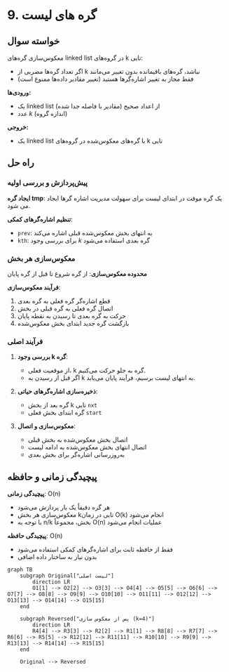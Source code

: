 # 9. گره های لیست

## خواسته سوال
معکوس‌سازی گره‌های linked list در گروه‌های k تایی:

- اگر تعداد گره‌ها مضربی از k نباشد، گره‌های باقیمانده بدون تغییر می‌مانند
- فقط مجاز به تغییر اشاره‌گرها هستید (تغییر مقادیر داده‌ها ممنوع است)

**ورودی‌ها:**
- یک linked list از اعداد صحیح (مقادیر با فاصله جدا شده)
- عدد $k$ (اندازه گروه)

**خروجی:**
- یک linked list با گره‌های معکوس‌شده در گروه‌های k تایی



## راه حل
### پیش‌پردازش و بررسی اولیه
**ایجاد گره tmp**: یک گره موقت در ابتدای لیست برای سهولت مدیریت اشاره گرها ایجاد می شود.

**تنظیم اشاره‌گرهای کمکی**:
  - `prev`: به انتهای بخش معکوس‌شده قبلی اشاره می‌کند
  - `kth`: برای بررسی وجود $k$ گره بعدی استفاده می‌شود

### معکوس‌سازی هر بخش
**محدوده معکوس‌سازی**: از گره شروع تا قبل از گره پایان

**فرآیند معکوس‌سازی**:
  1. قطع اشاره‌گر گره فعلی به گره بعدی
  2. اتصال گره فعلی به گره قبلی در بخش
  3. حرکت به گره بعدی تا رسیدن به نقطه پایان
  4. بازگشت گره جدید ابتدای بخش معکوس‌شده

### فرآیند اصلی
1. **بررسی وجود k گره**:
   - از موقعیت فعلی، k گره به جلو حرکت می‌کنیم.
   - اگر قبل از رسیدن به k به انتهای لیست برسیم، فرآیند پایان می‌یابد.
   
2. **ذخیره‌سازی اشاره‌گرهای حیاتی**:
   - گره بعد از بخش k تایی `nxt`
   - گره ابتدای بخش فعلی `start`
   
3. **معکوس‌سازی و اتصال**:
   - اتصال بخش معکوس‌شده به بخش قبلی
   - اتصال انتهای بخش معکوس‌شده به ادامه لیست
   - به‌روزرسانی اشاره‌گر برای بخش بعدی


## پیچیدگی زمانی و حافظه
**پیچیدگی زمانی**: O(n)
  - هر گره دقیقاً یک بار پردازش می‌شود
  - معکوس‌سازی هر بخش kتایی در زمان O(k) انجام می‌شود
  - با توجه به n/k بخش، مجموعاً O(n) عملیات انجام می‌شود
  
**پیچیدگی حافظه**: O(n)
  - فقط از حافظه ثابت برای اشاره‌گرهای کمکی استفاده می‌شود
  - بدون نیاز به ساختار داده اضافی

```mermaid
graph TB
    subgraph Original["لیست اصلی"]
        direction LR
        O1[1] --> O2[2] --> O3[3] --> O4[4] --> O5[5] --> O6[6] --> O7[7] --> O8[8] --> O9[9] --> O10[10] --> O11[11] --> O12[12] --> O13[13] --> O14[14] --> O15[15]
    end
    
    subgraph Reversed["پس از معکوس سازی (k=4)"]
        direction LR
        R4[4] --> R3[3] --> R2[2] --> R1[1] --> R8[8] --> R7[7] --> R6[6] --> R5[5] --> R12[12] --> R11[11] --> R10[10] --> R9[9] --> R13[13] --> R14[14] --> R15[15]
    end
    
    Original --> Reversed
```
